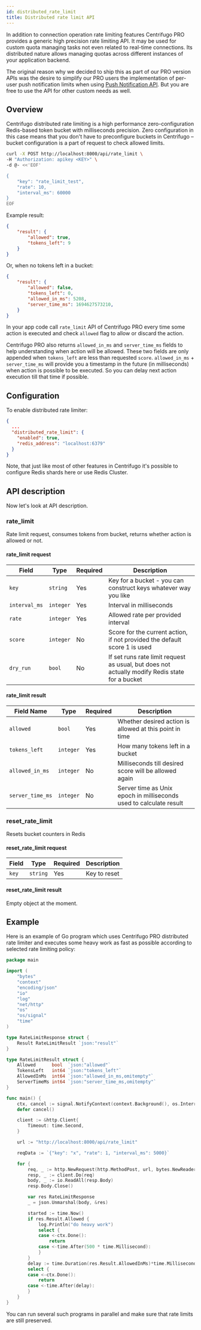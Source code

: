 ```yaml
---
id: distributed_rate_limit
title: Distributed rate limit API
---
```


In addition to connection operation rate limiting features Centrifugo PRO provides a generic high precision rate limiting API. It may be used for custom quota managing tasks not even related to real-time connections. Its distributed nature allows managing quotas across different instances of your application backend.

The original reason why we decided to ship this as part of our PRO version APIs was the desire to simplify our PRO users the implementation of per-user push notification limits when using [Push Notification API](./push_notifications.md). But you are free to use the API for other custom needs as well.

## Overview

Centrifugo distributed rate limiting is a high performance zero-configuration Redis-based token bucket with milliseconds precision. Zero configuration in this case means that you don't have to preconfigure buckets in Centrifugo – bucket configuration is a part of request to check allowed limits.

```bash
curl -X POST http://localhost:8000/api/rate_limit \
-H "Authorization: apikey <KEY>" \
-d @- <<'EOF'

{
    "key": "rate_limit_test",
    "rate": 10,
    "interval_ms": 60000
}
EOF
```

Example result:

```json
{
    "result": {
        "allowed": true,
        "tokens_left": 9
    }
}
```

Or, when no tokens left in a bucket:

```json
{
    "result": {
        "allowed": false,
        "tokens_left": 0,
        "allowed_in_ms": 5208,
        "server_time_ms": 1694627573210,
    }
}
```

In your app code call `rate_limit` API of Centrifugo PRO every time some action is executed and check `allowed` flag to allow or discard the action.

Centrifugo PRO also returns `allowed_in_ms` and `server_time_ms` fields to help understanding when action will be allowed. These two fields are only appended when `tokens_left` are less than requested `score`. `allowed_in_ms` + `server_time_ms` will provide you a timestamp in the future (in milliseconds) when action is possible to be executed. So you can delay next action execution till that time if possible.

## Configuration

To enable distributed rate limiter:

```json title="config.json"
{
  ...
  "distributed_rate_limit": {
    "enabled": true,
    "redis_address": "localhost:6379"
  }  
}
```

Note, that just like most of other features in Centrifugo it's possible to configure Redis shards here or use Redis Cluster.

## API description

Now let's look at API description.

### rate_limit

Rate limit request, consumes tokens from bucket, returns whether action is allowed or not.

#### rate_limit request

| Field | Type | Required | Description |
|-------|------|----|-------------|
| `key`   | `string` | Yes | Key for a bucket - you can construct keys whatever way you like |
| `interval_ms` | `integer` | Yes | Interval in milliseconds |
| `rate` | `integer` | Yes | Allowed rate per provided interval |
| `score` | `integer` | No | Score for the current action, if not provided the default score 1 is used |
| `dry_run` | `bool` | No | If set runs rate limit request as usual, but does not actually modify Redis state for a bucket |

#### rate_limit result

| Field Name | Type | Required | Description |
| --- | --- | --- | --- |
| `allowed` | `bool` | Yes | Whether desired action is allowed at this point in time |
| `tokens_left` | `integer` | Yes | How many tokens left in a bucket |
| `allowed_in_ms` | `integer` | No | Milliseconds till desired score will be allowed again |
| `server_time_ms` | `integer` | No | Server time as Unix epoch in milliseconds used to calculate result |

### reset_rate_limit

Resets bucket counters in Redis

#### reset_rate_limit request

| Field | Type | Required | Description |
|-------|------|----|-------------|
| `key`   | `string` | Yes | Key to reset |

#### reset_rate_limit result

Empty object at the moment.

## Example

Here is an example of Go program which uses Centrifugo PRO distributed rate limiter and executes some heavy work as fast as possible according to selected rate limiting policy:

```go
package main

import (
	"bytes"
	"context"
	"encoding/json"
	"io"
	"log"
	"net/http"
	"os"
	"os/signal"
	"time"
)

type RateLimitResponse struct {
	Result RateLimitResult `json:"result"`
}

type RateLimitResult struct {
	Allowed      bool  `json:"allowed"`
	TokensLeft   int64 `json:"tokens_left"`
	AllowedInMs  int64 `json:"allowed_in_ms,omitempty"`
	ServerTimeMs int64 `json:"server_time_ms,omitempty"`
}

func main() {
	ctx, cancel := signal.NotifyContext(context.Background(), os.Interrupt)
	defer cancel()

	client := &http.Client{
		Timeout: time.Second,
	}

	url := "http://localhost:8000/api/rate_limit"

	reqData := `{"key": "x", "rate": 1, "interval_ms": 5000}`

	for {
		req, _ := http.NewRequest(http.MethodPost, url, bytes.NewReader([]byte(reqData)))
		resp, _ := client.Do(req)
		body, _ := io.ReadAll(resp.Body)
		resp.Body.Close()

		var res RateLimitResponse
		_ = json.Unmarshal(body, &res)

		started := time.Now()
		if res.Result.Allowed {
			log.Println("do heavy work")
			select {
			case <-ctx.Done():
				return
			case <-time.After(500 * time.Millisecond):
			}
		}
		delay := time.Duration(res.Result.AllowedInMs)*time.Millisecond - time.Since(started)
		select {
		case <-ctx.Done():
			return
		case <-time.After(delay):
		}
	}
}
```

You can run several such programs in parallel and make sure that rate limits are still preserved.
